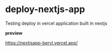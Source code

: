 # deploy-nextjs-app

Testing deploy in vercel application built in nextjs

**preview**

https://nextjsapp-beryl.vercel.app/
